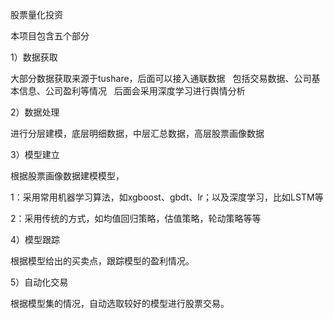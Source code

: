 股票量化投资  

本项目包含五个部分  

1）数据获取  

大部分数据获取来源于tushare，后面可以接入通联数据  
包括交易数据、公司基本信息、公司盈利等情况  
后面会采用深度学习进行舆情分析


2）数据处理  

进行分层建模，底层明细数据，中层汇总数据，高层股票画像数据  

3）模型建立  

根据股票画像数据建模模型，  

1：采用常用机器学习算法，如xgboost、gbdt、lr；以及深度学习，比如LSTM等   

2：采用传统的方式，如均值回归策略，估值策略，轮动策略等等  

4）模型跟踪  

根据模型给出的买卖点，跟踪模型的盈利情况。  

5）自动化交易  

根据模型集的情况，自动选取较好的模型进行股票交易。





